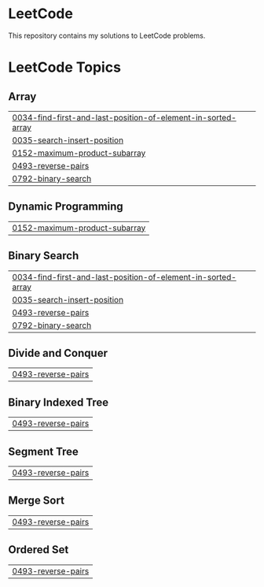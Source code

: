 # LeetCode

This repository contains my solutions to LeetCode problems.

<!---LeetCode Topics Start-->
# LeetCode Topics
## Array
|  |
| ------- |
| [0034-find-first-and-last-position-of-element-in-sorted-array](https://github.com/LSUDOKO/leetcode/tree/master/0034-find-first-and-last-position-of-element-in-sorted-array) |
| [0035-search-insert-position](https://github.com/LSUDOKO/leetcode/tree/master/0035-search-insert-position) |
| [0152-maximum-product-subarray](https://github.com/LSUDOKO/leetcode/tree/master/0152-maximum-product-subarray) |
| [0493-reverse-pairs](https://github.com/LSUDOKO/leetcode/tree/master/0493-reverse-pairs) |
| [0792-binary-search](https://github.com/LSUDOKO/leetcode/tree/master/0792-binary-search) |
## Dynamic Programming
|  |
| ------- |
| [0152-maximum-product-subarray](https://github.com/LSUDOKO/leetcode/tree/master/0152-maximum-product-subarray) |
## Binary Search
|  |
| ------- |
| [0034-find-first-and-last-position-of-element-in-sorted-array](https://github.com/LSUDOKO/leetcode/tree/master/0034-find-first-and-last-position-of-element-in-sorted-array) |
| [0035-search-insert-position](https://github.com/LSUDOKO/leetcode/tree/master/0035-search-insert-position) |
| [0493-reverse-pairs](https://github.com/LSUDOKO/leetcode/tree/master/0493-reverse-pairs) |
| [0792-binary-search](https://github.com/LSUDOKO/leetcode/tree/master/0792-binary-search) |
## Divide and Conquer
|  |
| ------- |
| [0493-reverse-pairs](https://github.com/LSUDOKO/leetcode/tree/master/0493-reverse-pairs) |
## Binary Indexed Tree
|  |
| ------- |
| [0493-reverse-pairs](https://github.com/LSUDOKO/leetcode/tree/master/0493-reverse-pairs) |
## Segment Tree
|  |
| ------- |
| [0493-reverse-pairs](https://github.com/LSUDOKO/leetcode/tree/master/0493-reverse-pairs) |
## Merge Sort
|  |
| ------- |
| [0493-reverse-pairs](https://github.com/LSUDOKO/leetcode/tree/master/0493-reverse-pairs) |
## Ordered Set
|  |
| ------- |
| [0493-reverse-pairs](https://github.com/LSUDOKO/leetcode/tree/master/0493-reverse-pairs) |
<!---LeetCode Topics End-->